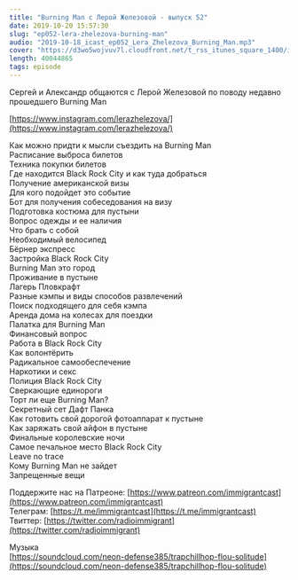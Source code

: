 ```yaml
---
title: "Burning Man с Лерой Железовой - выпуск 52"
date: 2019-10-20 15:57:30
slug: "ep052-lera-zhelezova-burning-man"
audio: "2019-10-18_icast_ep052_Lera_Zhelezova_Burning_Man.mp3"
cover: "https://d3wo5wojvuv7l.cloudfront.net/t_rss_itunes_square_1400/images.spreaker.com/original/bde105333a348b092af467576698ed02.jpg"
length: 40044865
tags: episode
---
```

Сергей и Александр общаются с Лерой Железовой по поводу недавно прошедшего Burning Man  
  
[https://www.instagram.com/lerazhelezova/](https://www.instagram.com/lerazhelezova/)  
  
Как можно придти к мысли съездить на Burning Man  
Расписание выброса билетов  
Техника покупки билетов  
Где находится Black Rock City и как туда добраться  
Получение американской визы  
Для кого подойдет это событие  
Бот для получения собеседования на визу  
Подготовка костюма для пустыни  
Вопрос одежды и ее наличия  
Что брать с собой  
Необходимый велосипед  
Бёрнер экспресс  
Застройка Black Rock City  
Burning Man это город  
Проживание в пустыне  
Лагерь Пловкрафт  
Разные кэмпы и виды способов развлечений  
Поиск подходящего для себя кэмпа  
Аренда дома на колесах для поездки  
Палатка для Burning Man  
Финансовый вопрос  
Работа в Black Rock City  
Как волонтёрить  
Радикальное самообеспечение  
Наркотики и секс  
Полиция Black Rock City  
Сверкающие единороги  
Торт ли еще Burning Man?  
Секретный сет Дафт Панка  
Как готовить свой дорогой фотоаппарат к пустыне  
Как заряжать свой айфон в пустыне  
Финальные королевские ночи  
Самое печальное место Black Rock City  
Leave no trace  
Кому Burning Man не зайдет  
Запрещенные вещи  
  
Поддержите нас на Патреоне: [https://www.patreon.com/immigrantcast](https://www.patreon.com/immigrantcast)  
Телеграм: [https://t.me/immigrantcast](https://t.me/immigrantcast)  
Твиттер: [https://twitter.com/radioimmigrant](https://twitter.com/radioimmigrant)  
  
Музыка  
[https://soundcloud.com/neon-defense385/trapchillhop-flou-solitude](https://soundcloud.com/neon-defense385/trapchillhop-flou-solitude)
